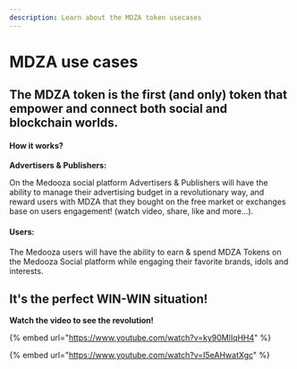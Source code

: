 ```yaml
---
description: Learn about the MDZA token usecases
---
```


# MDZA use cases

## The MDZA token is the first (and only) token that empower and connect both social and blockchain worlds.

#### How it works?

**Advertisers & Publishers:**

On the Medooza social platform Advertisers & Publishers will have the ability to manage their advertising budget in a revolutionary way, and reward users with MDZA that they bought on the free market or exchanges base on users engagement! (watch video, share, like and more...).

#### Users:

The Medooza users will have the ability to earn & spend MDZA Tokens on the Medooza Social platform while engaging their favorite brands, idols and interests.

## **It's the perfect WIN-WIN situation!**

**Watch the video to see the revolution!**

{% embed url="https://www.youtube.com/watch?v=ky90MlIqHH4" %}

{% embed url="https://www.youtube.com/watch?v=I5eAHwatXgc" %}
